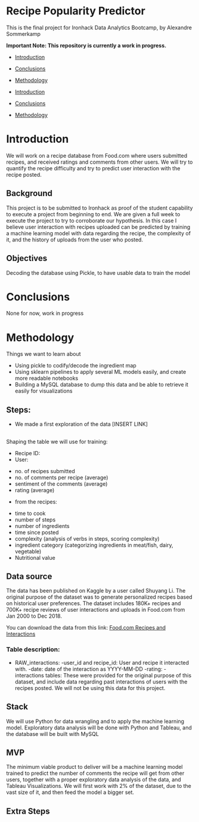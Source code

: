 # Recipe Popularity Predictor
This is the final project for Ironhack Data Analytics Bootcamp, by Alexandre Sommerkamp

**Important Note: This repository is currently a work in progress.**

* [Introduction](#Introduction)  
* [Conclusions](#Conclusions)  
* [Methodology](#Methodology)  


* [Introduction](#Introduction)  
* [Conclusions](#Conclusions)  
* [Methodology](#Methodology)  


# Introduction
We will work on a recipe database from Food.com where users submitted recipes, and received ratings and comments from other users. We will try to quantify the recipe difficulty and try to predict user interaction with the recipe posted.  
## Background
This project is to be submitted to Ironhack as proof of the student capability to execute a project from beginning to end. We are given a full week to execute the project to try to corroborate our hypothesis. In this case I believe user interaction with recipes uploaded can be predicted by training a machine learning model with data regarding the recipe, the complexity of it, and the history of uploads from the user who posted. 

## Objectives
Decoding the database using Pickle, to have usable data to train the model

# Conclusions
None for now, work in progress

# Methodology
Things we want to learn about
- Using pickle to codify/decode the ingredient map 
- Using sklearn pipelines to apply several ML models easily, and create more readable notebooks
- Building a MySQL database to dump this data and be able to retrieve it easily for visualizations

## Steps:

- We made a first exploration of the data [INSERT LINK]





## 
Shaping the table we will use for training:
* Recipe ID: 
* User:
- no. of recipes submitted
- no. of comments per recipe (average)
- sentiment of the comments (average)
- rating (average)
* from the recipes:
- time to cook
- number of steps
- number of ingredients
- time since posted
- complexity (analysis of verbs in steps, scoring complexity)
- ingredient category (categorizing ingredients in meat/fish, dairy, vegetable)
- Nutritional value








## Data source
The data has been published on Kaggle by a user called Shuyang Li. The original purpose of the dataset was to generate personalized recipes based on historical user preferences. The dataset includes 180K+ recipes and 700K+ recipe reviews of user interactions and uploads in Food.com from Jan 2000 to Dec 2018.


You can download the data from this link: [Food.com Recipes and Interactions](https://www.kaggle.com/shuyangli94/food-com-recipes-and-user-interactions)

### Table description:
* RAW_interactions: 
-user_id and recipe_id: User and recipe it interacted with. 
-date: date of the interaction as YYYY-MM-DD
-rating: 
-interactions tables:  These were provided for the original purpose of this dataset, and include data regarding past interactions of users with the recipes posted. We will not be using this data for this project.



## Stack 
We will use Python for data wrangling and to apply the machine learning model.
Exploratory data analysis will be done with Python and Tableau, and the database will be built with MySQL 


## MVP
The minimum viable product to deliver will be a machine learning model trained to predict the number of comments the recipe will get from other users, together with a proper exploratory data analysis of the data, and Tableau Visualizations. 
We will first work with 2% of the dataset, due to the vast size of it, and then feed the model a bigger set. 


## Extra Steps





